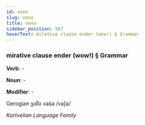 ```yaml
---
id: voxo
slug: voxo
title: voxo
sidebar_position: 567
hoverText: mirative clause ender (wow!) § Grammar
---
```


### mirative clause ender (wow!) § Grammar

**Verb**: -

**Noun**: -

**Modifier**: -

Gerogian ვაშა vaša /vaʃa/

*Kartvelian Language Family*